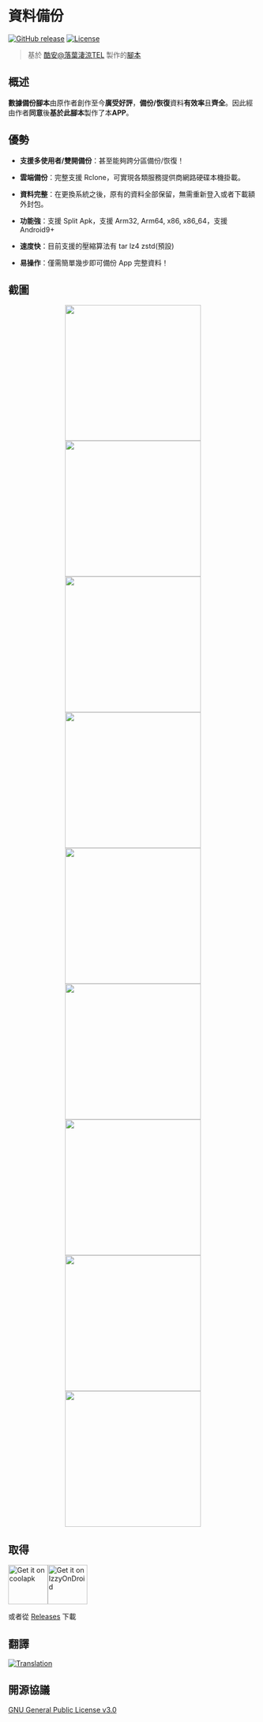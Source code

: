 # 資料備份
[![GitHub release](https://img.shields.io/github/v/release/XayahSuSuSu/Android-DataBackup?color=orange)](https://github.com/XayahSuSuSu/Android-DataBackup/releases) [![License](https://img.shields.io/github/license/XayahSuSuSu/Android-DataBackup?color=ff69b4)](./LICENSE)

> 基於 [酷安@落葉淒涼TEL](http://www.coolapk.com/u/2277637) 製作的[腳本](https://github.com/YAWAsau/backup_script)
>

## 概述
**數據備份腳本**由原作者創作至今**廣受好評**，**備份/恢復**資料**有效率**且**齊全**。因此經由作者**同意**後**基於此腳本**製作了本**APP**。

## 優勢
* **支援多使用者/雙開備份**：甚至能夠跨分區備份/恢復！

* **雲端備份**：完整支援 Rclone，可實現各類服務提供商網路硬碟本機掛載。

* **資料完整**：在更換系統之後，原有的資料全部保留，無需重新登入或者下載額外封包。

* **功能強**：支援 Split Apk，支援 Arm32, Arm64, x86, x86_64，支援 Android9+

* **速度快**：目前支援的壓縮算法有 tar lz4 zstd(預設)

* **易操作**：僅需簡單幾步即可備份 App 完整資料！

## 截圖
<div align="center">
	<img src="./fastlane/metadata/android/en-US/images/phoneScreenshots/01.jpg" width="275px"><img src="./fastlane/metadata/android/en-US/images/phoneScreenshots/02.jpg" width="275px"><img src="./fastlane/metadata/android/en-US/images/phoneScreenshots/03.jpg" width="275px">
	<img src="./fastlane/metadata/android/en-US/images/phoneScreenshots/04.jpg" width="275px"><img src="./fastlane/metadata/android/en-US/images/phoneScreenshots/05.jpg" width="275px"><img src="./fastlane/metadata/android/en-US/images/phoneScreenshots/06.jpg" width="275px">
	<img src="./fastlane/metadata/android/en-US/images/phoneScreenshots/07.jpg" width="275px"><img src="./fastlane/metadata/android/en-US/images/phoneScreenshots/08.jpg" width="275px"><img src="./fastlane/metadata/android/en-US/images/phoneScreenshots/09.jpg" width="275px">
</div>

## 取得
[<img src="https://static.coolapk.com/static/web/v8/images/header-logo.png"
     alt="Get it on coolapk"
     height="80">](https://www.coolapk.com/apk/com.xayah.databackup)[<img src="https://gitlab.com/IzzyOnDroid/repo/-/raw/master/assets/IzzyOnDroid.png"
     alt="Get it on IzzyOnDroid"
     height="80">](https://apt.izzysoft.de/fdroid/index/apk/com.xayah.databackup)

或者從 [Releases](https://github.com/XayahSuSuSu/Android-DataBackup/releases/latest) 下載

## 翻譯
[<img src="https://hosted.weblate.org/widgets/databackup/-/open-graph.png"
     alt="Translation">](https://hosted.weblate.org/engage/databackup/)

## 開源協議
[GNU General Public License v3.0](./LICENSE)
